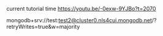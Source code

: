 current tutorial time
https://youtu.be/-0exw-9YJBo?t=2070


mongodb+srv://test:test2@cluster0.nls4cui.mongodb.net/?retryWrites=true&w=majority